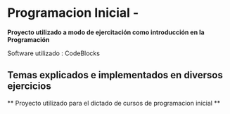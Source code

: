 

# Programacion Inicial -

**Proyecto utilizado a modo de ejercitación como introducción en la Programación**

Software utilizado : CodeBlocks

## Temas explicados e implementados en diversos ejercicios


** Proyecto utilizado para el dictado de cursos de programacion inicial **
